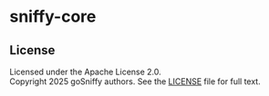 # sniffy-core

## License

Licensed under the Apache License 2.0.  
Copyright 2025 goSniffy authors.
See the [LICENSE](./LICENSE) file for full text.